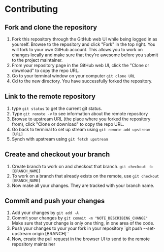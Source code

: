 # Contributing

## Fork and clone the repository
1. Fork this repository through the GitHub web UI while being logged in as yourself. Browse to the repository and click "Fork" in the top right. You will fork to your own GitHub account.  This allows you to work on changes locally and make sure that they're awesome before you submit to the project maintainer.
1. From your repository page in the GitHub web UI, click the "Clone or download" to copy the repo URL.
1. Go to your terminal window on your computer `git clone URL`
1. Cd to the new directory.  You have successfully forked the repository.

## Link to the remote repository
1. type `git status` to get the current git status.
1. Type `git remote -v` to see information about the remote repository
1. Browse to upstream URL (the place where you forked the repository from), click "Clone or download" to copy the repo URL.
1. Go back to terminal to set up stream using `git remote add upstream [URL]`
1. Synch with upstream using `git fetch upstream`

## Create and checkout your branch
1. Create branch to work on and checkout that branch. `git checkout -b [BRANCH_NAME]`
1. To work on a branch that already exists on the remote, use `git checkout [BRANCH_NAME]`
1. Now make all your changes. They are tracked with your branch name.

## Commit and push your changes
1. Add your changes by `git add -A`
1. Commit your changes by `git commit -m "NOTE_DESCRIBING_CHANGE"` Make sure that your change is only one thing, in one area of the code.
1. Push your changes to your your fork in your repository `git push --set-upstream origin [BRANCH]``
1. Now, create the pull request in the browser UI to send to the remote repository maintainer

